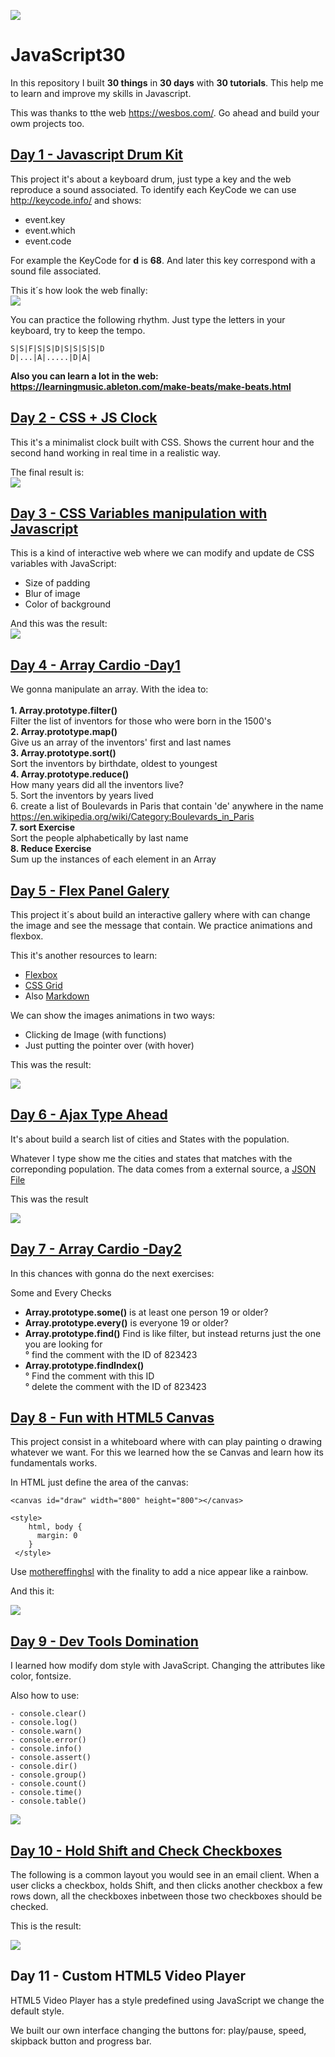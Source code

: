 ![](https://wesbos.com/wp-content/uploads/2016/12/JS3-social-share.png)
# JavaScript30

In this repository I built **30 things** in **30 days** with **30 tutorials**. This help me to learn and improve my skills in Javascript.

This was thanks to tthe web https://wesbos.com/. Go ahead and build your owm projects too.

## [Day 1 - Javascript Drum Kit](https://github.com/corozb/JavaScript30/tree/master/Day01-drum-kit)
This project it's about a keyboard drum, just type a key and the web reproduce a sound associated. 
To identify each KeyCode we can use http://keycode.info/ and shows:
- event.key
- event.which
- event.code

For example the KeyCode for **d** is **68**. And later this key correspond with a sound file associated.

This it´s how look the web finally:<br />
![](https://i.ibb.co/vwvMYbP/drum-kit-corozb.png)

You can practice the following rhythm. Just type the letters in your keyboard, try to keep the tempo. <br/> 
 ```
S|S|F|S|S|D|S|S|S|S|D 
D|...|A|.....|D|A|
```

**Also you can learn a lot in the web: https://learningmusic.ableton.com/make-beats/make-beats.html**

## [Day 2 - CSS + JS Clock](https://github.com/corozb/JavaScript30/tree/master/Day02-CSS%2BJS-Clock)
This it's a minimalist clock built with CSS. Shows the current hour and the second hand working in real time in a realistic way.

The final result is: <br />
![](https://i.ibb.co/dL9GR82/CSS-JS-Clock-corozb.png)

## [Day 3 - CSS Variables manipulation with Javascript](https://github.com/corozb/JavaScript30/tree/master/Day03%20-CSS_Variables%2BJSS)
This is a kind of interactive web where we can modify and update de CSS variables with JavaScript:
- Size of padding
- Blur of image
- Color of background

And this was the result: <br/>
![](https://i.ibb.co/sJs2bYq/CSS-Variables-JSS-corozb.png)

## [Day 4 - Array Cardio -Day1](https://github.com/corozb/JavaScript30/tree/master/Day04-Array_Cardio_day1)
We gonna manipulate an array. With the idea to: <br />
<br />
  **1. Array.prototype.filter()** <br/> Filter the list of inventors for those who were born in the 1500's <br/>
  **2. Array.prototype.map()** <br/> Give us an array of the inventors' first and last names <br/>
  **3.  Array.prototype.sort()** <br/> Sort the inventors by birthdate, oldest to youngest <br/>
  **4.  Array.prototype.reduce()** <br/> How many years did all the inventors live? <br/>
   5. Sort the inventors by years lived <br/>
   6. create a list of Boulevards in Paris that contain 'de' anywhere in the name <br/>
    https://en.wikipedia.org/wiki/Category:Boulevards_in_Paris  <br/>
   **7. sort Exercise**  <br/>
    Sort the people alphabetically by last name  <br/>
   **8. Reduce Exercise**  <br/>
    Sum up the instances of each element in an Array
    
 ## [Day 5 - Flex Panel Galery](https://github.com/corozb/JavaScript30/tree/master/Day05-Flex_Panel_Gallery)
This project it´s about build an interactive gallery where with can change the image and see the message that contain.
We practice animations and flexbox. 

This it's another resources to learn:
- [Flexbox](https://flexbox.io/)
- [CSS Grid](https://cssgrid.io/)
- Also [Markdown](https://masteringmarkdown.com)

We can show the images animations in two ways:
- Clicking de Image (with functions)
- Just putting the pointer over (with hover)

This was the result:

![](https://i.ibb.co/P9P1Mwr/Day5-Flex-Panel-Gallery-corozb.png)

## [Day 6 - Ajax Type Ahead](https://github.com/corozb/JavaScript30/tree/master/Day06-Ajax_Type_Ahead)
It's about build a search list of cities and States with the population.

Whatever I type show me the cities and states that matches with the correponding population. The data comes from a external source, a [JSON File](https://gist.githubusercontent.com/Miserlou/c5cd8364bf9b2420bb29/raw/2bf258763cdddd704f8ffd3ea9a3e81d25e2c6f6/cities.json)

This was the result

![](https://i.ibb.co/wcGBvVX/Day6-Ajax-Type-Ahead-corozb.png)

## [Day 7 - Array Cardio -Day2](https://github.com/corozb/JavaScript30/tree/master/Day07-Array_Cardio_day2)
In this chances with gonna do the next exercises:

Some and Every Checks
- **Array.prototype.some()** is at least one person 19 or older?
- **Array.prototype.every()** is everyone 19 or older?
- **Array.prototype.find()** Find is like filter, but instead returns just the one you are looking for <br/>
    ° find the comment with the ID of 823423 <br/>
- **Array.prototype.findIndex()** <br/>
    ° Find the comment with this ID <br/>
    ° delete the comment with the ID of 823423 
    
## [Day 8 - Fun with HTML5 Canvas](https://github.com/corozb/JavaScript30/tree/master/Day08-Fun_with_HTML5_Canvas)
This project consist in a whiteboard where with can play painting o drawing whatever we want. For this we learned how the se Canvas and learn how its fundamentals works.

In HTML just define the area of the canvas:

```
<canvas id="draw" width="800" height="800"></canvas>
  
<style>
    html, body {
      margin: 0
    }
 </style>
```
Use [mothereffinghsl](https://mothereffinghsl.com/) with the finality to add a nice appear like a rainbow.

And this it:

![](https://i.ibb.co/NCZjS35/Paintin-in-Canvas-corozb.png)

## [Day 9 - Dev Tools Domination](https://github.com/corozb/JavaScript30/tree/master/Day09-Dev_Tools_domination)
I learned how modify dom style with JavaScript. Changing the attributes like color, fontsize.

Also how to use:
```
- console.clear()
- console.log()
- console.warn()
- console.error()
- console.info()
- console.assert()
- console.dir()
- console.group()
- console.count()
- console.time()
- console.table()
```

  ![](https://i.ibb.co/BG5HH8P/dev-Toolscorozb.png)
  
  ## [Day 10 - Hold Shift and Check Checkboxes](https://github.com/corozb/JavaScript30/tree/master/Day10-Hold%20Shift%20and%20Check%20Checkboxes)
  The following is a common layout you would see in an email client.
  When a user clicks a checkbox, holds Shift, and then clicks another checkbox a few rows down, all the checkboxes inbetween those two     checkboxes should be checked.
  
  This is the result:
  
  ![](https://i.ibb.co/6Y4J459/checkbox-corozb.png)
  
  ## Day 11 - Custom HTML5 Video Player 
  HTML5 Video Player has a style predefined using JavaScript we change the default style.
  
  We built our own interface changing the buttons for: play/pause, speed, skipback button and progress bar.
